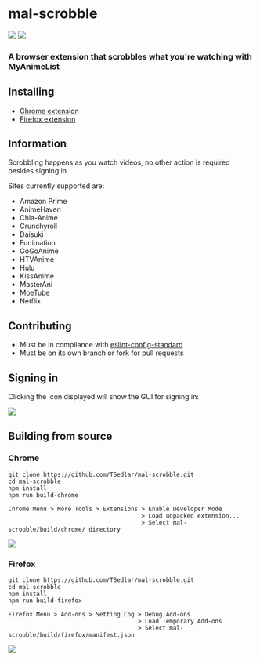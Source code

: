 # mal-scrobble
![](https://img.shields.io/github/license/mashape/apistatus.svg)
![](https://travis-ci.org/TSedlar/mal-scrobble.svg)

### A browser extension that scrobbles what you're watching with MyAnimeList

## Installing
- [Chrome extension](https://chrome.google.com/webstore/detail/mal-scrobble/njndiiinbnllinmdoifoffmkfgkflffp)
- [Firefox extension](https://addons.mozilla.org/en-US/firefox/addon/mal-scrobble/)

## Information

Scrobbling happens as you watch videos, no other action is required besides signing in.

Sites currently supported are:
- Amazon Prime
- AnimeHaven
- Chia-Anime
- Crunchyroll
- Daisuki
- Funimation
- GoGoAnime
- HTVAnime
- Hulu
- KissAnime
- MasterAni
- MoeTube
- Netflix

## Contributing
- Must be in compliance with [eslint-config-standard](https://github.com/feross/eslint-config-standard)
- Must be on its own branch or fork for pull requests

## Signing in
Clicking the icon displayed will show the GUI for signing in:

![](https://i.imgur.com/rZEKNgp.png)

## Building from source

### Chrome
```shell
git clone https://github.com/TSedlar/mal-scrobble.git
cd mal-scrobble
npm install
npm run build-chrome
```

```
Chrome Menu > More Tools > Extensions > Enable Developer Mode
                                      > Load unpacked extension...
                                      > Select mal-scrobble/build/chrome/ directory
```
![](https://i.imgur.com/dL60W9x.png)

### Firefox
```shell
git clone https://github.com/TSedlar/mal-scrobble.git
cd mal-scrobble
npm install
npm run build-firefox
```

```
Firefox Menu > Add-ons > Setting Cog > Debug Add-ons
                                     > Load Temporary Add-ons
                                     > Select mal-scrobble/build/firefox/manifest.json
```
![](https://i.imgur.com/yQkBETn.png)
